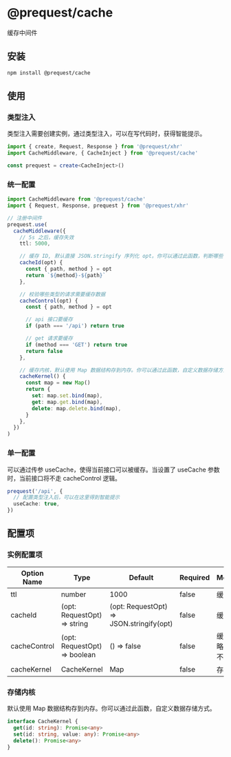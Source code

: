 # @prequest/cache

缓存中间件

## 安装

```bash
npm install @prequest/cache
```

## 使用

### 类型注入

类型注入需要创建实例，通过类型注入，可以在写代码时，获得智能提示。

```ts
import { create, Request, Response } from '@prequest/xhr'
import CacheMiddleware, { CacheInject } from '@prequest/cache'

const prequest = create<CacheInject>()
```

### 统一配置

```ts
import CacheMiddleware from '@prequest/cache'
import { Request, Response, prequest } from '@prequest/xhr'

// 注册中间件
prequest.use(
  cacheMiddleware({
    // 5s 之后，缓存失效
    ttl: 5000,

    // 缓存 ID, 默认直接 JSON.stringify 序列化 opt。你可以通过此函数，判断哪些请求是相同请求。
    cacheId(opt) {
      const { path, method } = opt
      return `${method}-${path}`
    },

    // 校验哪些类型的请求需要缓存数据
    cacheControl(opt) {
      const { path, method } = opt

      // api 接口要缓存
      if (path === '/api') return true

      // get 请求要缓存
      if (method === 'GET') return true
      return false
    },

    // 缓存内核，默认使用 Map 数据结构存到内存。你可以通过此函数，自定义数据存储方式。
    cacheKernel() {
      const map = new Map()
      return {
        set: map.set.bind(map),
        get: map.get.bind(map),
        delete: map.delete.bind(map),
      }
    },
  })
)
```

### 单一配置

可以通过传参 useCache，使得当前接口可以被缓存。当设置了 useCache 参数时，当前接口将不走 cacheControl 逻辑。

```ts
prequest('/api', {
  // 配置类型注入后，可以在这里得到智能提示
  useCache: true,
})
```

## 配置项

### 实例配置项

| Option Name  | Type                         | Default                                  | Required | Meaning             |
| ------------ | ---------------------------- | ---------------------------------------- | -------- | ------------------- |
| ttl          | number                       | 1000                                     | false    | 缓存时间            |
| cacheId      | (opt: RequestOpt) => string  | (opt: RequestOpt) => JSON.stringify(opt) | false    | 缓存 ID             |
| cacheControl | (opt: RequestOpt) => boolean | () => false                              | false    | 缓存策略,默认不缓存 |
| cacheKernel  | CacheKernel                  | Map                                      | false    | 存储内核            |

### 存储内核

默认使用 Map 数据结构存到内存。你可以通过此函数，自定义数据存储方式。

```ts
interface CacheKernel {
  get(id: string): Promise<any>
  set(id: string, value: any): Promise<any>
  delete(): Promise<any>
}
```
